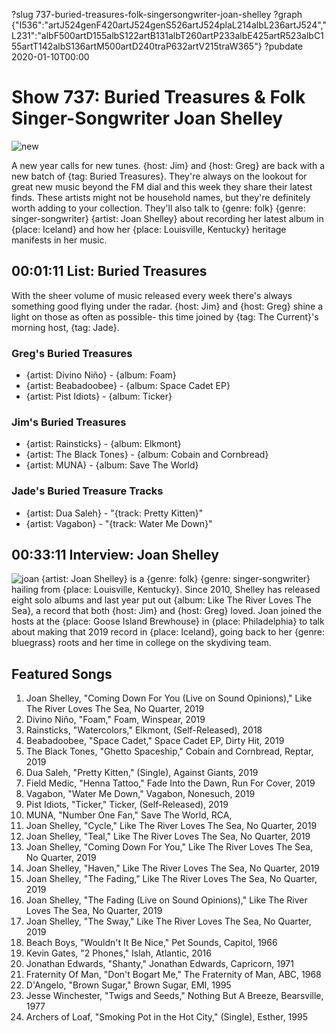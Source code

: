 ?slug 737-buried-treasures-folk-singersongwriter-joan-shelley
?graph {"I536":"artJ524genF420artJ524genS526artJ524plaL214albL236artJ524","L231":"albF500artD155albS122artB131albT260artP233albE425artR523albC155artT142albS136artM500artD240traP632artV215traW365"}
?pubdate 2020-01-10T00:00

# Show 737: Buried Treasures & Folk Singer-Songwriter Joan Shelley

![new](//static.soundopinions.org/images/2020/bt2020.jpg)

A new year calls for new tunes. {host: Jim} and {host: Greg} are back with a new batch of {tag: Buried Treasures}. They're always on the lookout for great new music beyond the FM dial and this week they share their latest finds. These artists might not be household names, but they're definitely worth adding to your collection. They'll also talk to {genre: folk} {genre: singer-songwriter} {artist: Joan Shelley} about recording her latest album in {place: Iceland} and how her {place: Louisville, Kentucky} heritage manifests in her music.

## 00:01:11 List: Buried Treasures
With the sheer volume of music released every week there's always something good flying under the radar. {host: Jim} and {host: Greg} shine a light on those as often as possible- this time joined by {tag: The Current}'s morning host, {tag: Jade}. 

### Greg's Buried Treasures
- {artist: Divino Niño} - {album: Foam}
- {artist: Beabadoobee} - {album: Space Cadet EP}
- {artist: Pist Idiots} - {album: Ticker}

### Jim's Buried Treasures
- {artist: Rainsticks} - {album: Elkmont}
- {artist: The Black Tones} - {album: Cobain and Cornbread}
- {artist: MUNA} - {album: Save The World}

### Jade's Buried Treasure Tracks
- {artist: Dua Saleh} - "{track: Pretty Kitten}" 
- {artist: Vagabon} - "{track: Water Me Down}"

## 00:33:11 Interview: Joan Shelley
![joan](//static.soundopinions.org/images/2020/joan.JPG)
{artist: Joan Shelley} is a {genre: folk} {genre: singer-songwriter} hailing from {place: Louisville, Kentucky}. Since 2010, Shelley has released eight solo albums and last year put out {album: Like The River Loves The Sea}, a record that both {host: Jim} and {host: Greg} loved. Joan joined the hosts at the {place: Goose Island Brewhouse} in {place: Philadelphia} to talk about making that 2019 record in {place: Iceland}, going back to her {genre: bluegrass} roots and her time in college on the skydiving team.



## Featured Songs
1. Joan Shelley, "Coming Down For You (Live on Sound Opinions)," Like The River Loves The Sea, No Quarter, 2019
1. Divino Niño, "Foam," Foam, Winspear, 2019
1. Rainsticks, "Watercolors," Elkmont, (Self-Released), 2018
1. Beabadoobee, "Space Cadet," Space Cadet EP, Dirty Hit, 2019
1. The Black Tones, "Ghetto Spaceship," Cobain and Cornbread, Reptar, 2019
1. Dua Saleh, "Pretty Kitten," (Single), Against Giants, 2019
1. Field Medic, "Henna Tattoo," Fade Into the Dawn, Run For Cover, 2019
1. Vagabon, "Water Me Down," Vagabon, Nonesuch, 2019
1. Pist Idiots, "Ticker," Ticker, (Self-Released), 2019
1. MUNA, "Number One Fan," Save The World, RCA, 
1. Joan Shelley, "Cycle," Like The River Loves The Sea, No Quarter, 2019
1. Joan Shelley, "Teal," Like The River Loves The Sea, No Quarter, 2019
1. Joan Shelley, "Coming Down For You," Like The River Loves The Sea, No Quarter, 2019
1. Joan Shelley, "Haven," Like The River Loves The Sea, No Quarter, 2019
1. Joan Shelley, "The Fading," Like The River Loves The Sea, No Quarter, 2019
1. Joan Shelley, "The Fading (Live on Sound Opinions)," Like The River Loves The Sea, No Quarter, 2019
1. Joan Shelley, "The Sway," Like The River Loves The Sea, No Quarter, 2019
1. Beach Boys, "Wouldn't It Be Nice," Pet Sounds, Capitol, 1966
1. Kevin Gates, "2 Phones," Islah, Atlantic, 2016
1. Jonathan Edwards, "Shanty," Jonathan Edwards, Capricorn, 1971
1. Fraternity Of Man, "Don't Bogart Me," The Fraternity of Man, ABC, 1968
1. D'Angelo, "Brown Sugar," Brown Sugar, EMI, 1995
1. Jesse Winchester, "Twigs and Seeds," Nothing But A Breeze, Bearsville, 1977
1. Archers of Loaf, "Smoking Pot in the Hot City," (Single), Esther, 1995
